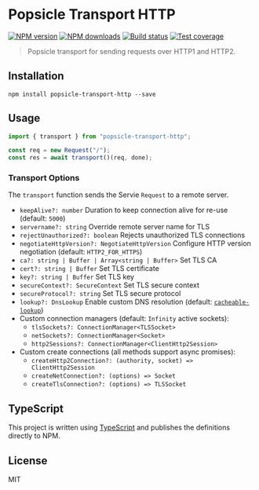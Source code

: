 # Popsicle Transport HTTP

[![NPM version][npm-image]][npm-url]
[![NPM downloads][downloads-image]][downloads-url]
[![Build status][travis-image]][travis-url]
[![Test coverage][coveralls-image]][coveralls-url]

> Popsicle transport for sending requests over HTTP1 and HTTP2.

## Installation

```
npm install popsicle-transport-http --save
```

## Usage

```js
import { transport } from "popsicle-transport-http";

const req = new Request("/");
const res = await transport()(req, done);
```

### Transport Options

The `transport` function sends the Servie `Request` to a remote server.

- `keepAlive?: number` Duration to keep connection alive for re-use (default: `5000`)
- `servername?: string` Override remote server name for TLS
- `rejectUnauthorized?: boolean` Rejects unauthorized TLS connections
- `negotiateHttpVersion?: NegotiateHttpVersion` Configure HTTP version negotiation (default: `HTTP2_FOR_HTTPS`)
- `ca?: string | Buffer | Array<string | Buffer>` Set TLS CA
- `cert?: string | Buffer` Set TLS certificate
- `key?: string | Buffer` Set TLS key
- `secureContext?: SecureContext` Set TLS secure context
- `secureProtocol?: string` Set TLS secure protocol
- `lookup?: DnsLookup` Enable custom DNS resolution (default: [`cacheable-lookup`](https://github.com/szmarczak/cacheable-lookup))
- Custom connection managers (default: `Infinity` active sockets):
  - `tlsSockets?: ConnectionManager<TLSSocket>`
  - `netSockets?: ConnectionManager<Socket>`
  - `http2Sessions?: ConnectionManager<ClientHttp2Session>`
- Custom create connections (all methods support async promises):
  - `createHttp2Connection?: (authority, socket) => ClientHttp2Session`
  - `createNetConnection?: (options) => Socket`
  - `createTlsConnection?: (options) => TLSSocket`

## TypeScript

This project is written using [TypeScript](https://github.com/Microsoft/TypeScript) and publishes the definitions directly to NPM.

## License

MIT

[npm-image]: https://img.shields.io/npm/v/popsicle-transport-http.svg?style=flat
[npm-url]: https://npmjs.org/package/popsicle-transport-http
[downloads-image]: https://img.shields.io/npm/dm/popsicle-transport-http.svg?style=flat
[downloads-url]: https://npmjs.org/package/popsicle-transport-http
[travis-image]: https://img.shields.io/travis/com/serviejs/popsicle-transport-http.svg?style=flat
[travis-url]: https://travis-ci.com/github/serviejs/popsicle-transport-http
[coveralls-image]: https://img.shields.io/coveralls/serviejs/popsicle-transport-http.svg?style=flat
[coveralls-url]: https://coveralls.io/r/serviejs/popsicle-transport-http?branch=master

